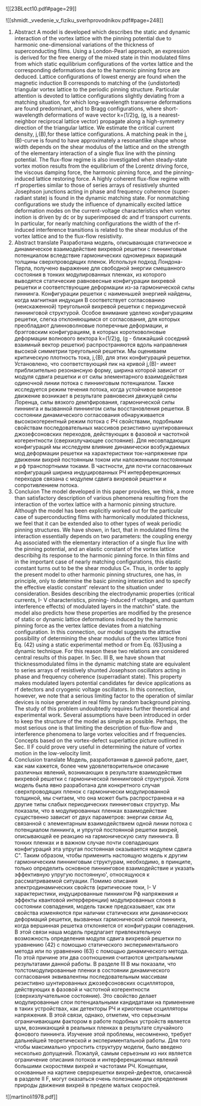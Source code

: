 
![[23BLect10.pdf#page=29]]


![[shmidt._vvedenie_v_fiziku_sverhprovodnikov.pdf#page=248]]

1. Abstract
	A model is developed which describes the static and dynamic interaction of the vortex lattice with the pinning potential due to harmonic one-dimensional variations of the thickness of superconducting films. Using a London-Pearl approach, an expression is derived for the free energy of the mixed state in thin modulated films from which static equilibrium configurations of the vortex lattice and the corresponding deformations due to the harmonic pinning force are deduced. Lattice configurations of lowest energy are found when the magnetic induction B corresponds to matching of the {undistorted) triangular vortex lattice to the periodic pinning structure. Particular attention is devoted to lattice configurations slightly deviating from a matching situation, for which long-wavelength transverse deformations are found predominant, and to Bragg configurations, where short-wavelength deformations of wave vector k=(1/2)g, (g, is a nearest-neighbor reciprocal lattice vector) propagate along a high-symmetry direction of the triangular lattice. We estimate the critical current density, j,{B),for these lattice configurations. A matching peak in the j,(B)-curve is found to have approximately a resonantlike shape whose width depends on the shear modulus of the lattice and on the strength of the elementary interaction of a single flux line with the pinning potential. The flux-flow regime is also investigated when steady-state vortex motion results from the equilibrium of the Lorentz driving force, the viscous damping force, the harmonic pinning force, and the pinning-induced lattice restoring force. A highly coherent flux-flow regime with rf properties similar to those of series arrays of resistively shunted Josephson junctions acting in phase and frequency coherence (super-radiant state) is found in the dynamic matching state. For nonmatching configurations we study the influence of dynamically excited lattice deformation modes on the current-voltage characteristics when vortex inotion is driven by dc or by superimposed dc and rf transport currents. In particular, for nearly matching configurations the width of the rf-induced interference transitions is related to the shear modulus of the vortex lattice and to the flux-flow resistivity.
2. Abstract translate
	Разработана модель, описывающая статическое и динамическое взаимодействие вихревой решетки с пиннинговым потенциалом вследствие гармонических одномерных вариаций толщины сверхпроводящих пленок. Используя подход Лондона-Перла, получено выражение для свободной энергии смешанного состояния в тонких модулированных пленках, из которого выводятся статические равновесные конфигурации вихревой решетки и соответствующие деформации из-за гармонической силы пиннинга. Конфигурации решетки с наименьшей энергией найдены, когда магнитная индукция B соответствует согласованию {неискаженной) треугольной вихревой решетки с периодической пиннинговой структурой. Особое внимание уделено конфигурациям решетки, слегка отклоняющимся от согласования, для которых преобладают длинноволновые поперечные деформации, и брэгговским конфигурациям, в которых коротковолновые деформации волнового вектора k=(1/2)g, (g - ближайший соседний взаимный вектор решетки) распространяются вдоль направления высокой симметрии треугольной решетки. Мы оцениваем критическую плотность тока, j,{B), для этих конфигураций решетки. Установлено, что соответствующий пик на кривой j,(B)- имеет приблизительно резонансную форму, ширина которой зависит от модуля сдвига решетки и от силы элементарного взаимодействия одиночной линии потока с пиннинговым потенциалом. Также исследуется режим течения потока, когда устойчивое вихревое движение возникает в результате равновесия движущей силы Лоренца, силы вязкого демпфирования, гармонической силы пиннинга и вызванной пиннингом силы восстановления решетки. В состоянии динамического согласования обнаруживается высококогерентный режим потока с РЧ свойствами, подобными свойствам последовательных массивов резистивно шунтированных джозефсоновских переходов, действующих в фазовой и частотной когерентности (сверхизлучающее состояние). Для несовпадающих конфигураций мы исследуем влияние динамически возбуждаемых мод деформации решетки на характеристики ток-напряжение при движении вихрей постоянным током или наложенными постоянным и рф транспортными токами. В частности, для почти согласованных конфигураций ширина индуцированных РЧ интерференционных переходов связана с модулем сдвига вихревой решетки и сопротивлением потока.  
3. Concluion
	The model developed in this paper provides, we think, a more than satisfactory description of various phenomena resulting from the interaction of the vortex lattice with a harmonic pinning structure. Although the model has been explicitly worked out for the particular case of superconducting films with harmonically modulated thickness, we feel that it can be extended also to other types of weak periodic pinning structures. We have shown, in fact, that in modulated films the interaction essentially depends on two parameters: the coupling energy Aq associated with the elementary interaction of a single flux line with the pinning potential, and an elastic constant of the vortex lattice describihg its response to the harmonic pinning force. In thin films and in the important case of nearly matching configurations, this elastic constant turns out to be the shear modulus C«. Thus, in order to apply the present model to other harmonic pinning structures, one has, in principle, only to determine the basic pinning interaction and to specify the effective elastic constant' relevant to the situation under consideration. Besides describing the electrodynamic properties (critical currents, I- V characteristics, pinning- induced rf voltages, and quantum interference effects) of modulated layers in the matchin" state. the model also predicts how these properties are modified by the presence of static or dynamic lattice deformations induced by the harmonic pinning force as the vertex lattice deviates from a niatching configuration. In this connection, our model suggests the attractive possibility of determining the shear modulus of the vortex lattice froni Eq. (42) using a static experimental method or from Eq. (63}using a dynamic technique. For this reason these two relations are considered central results of this paper. In Sec. III B, we have shown that thicknessmodulated films in the dynamic matching state are equivalent to series arrays of resistively shunted Josephson oscillators acting in phase and frequency coherence (superradiant state). This property makes modulated layers potential candidates far device applications as rf detectors and cryogenic voltage oscillators. In this connection, however, we note that a serious limiting factor to the operation of similar devices is noise generated in real films by random background pinning. The study of this problem undoubtedly requires further theoretical and experimental work. Several assumptions have been introduced in order to keep the structure of the model as simple as possible. Perhaps, the most serious one is that limiting the description of flux-flow and interference phenomena to large vortex velocities and rf frequencies. Concepts based on the vortex-defect superlattice picture outlined in Sec. II F could prove very useful in determining the nature of vortex motion in the low-velocity limit.
4. Conclusion translate
	Модель, разработанная в данной работе, дает, как нам кажется, более чем удовлетворительное описание различных явлений, возникающих в результате взаимодействия вихревой решетки с гармонической пиннинговой структурой. Хотя модель была явно разработана для конкретного случая сверхпроводящих пленок с гармонически модулированной толщиной, мы считаем, что она может быть распространена и на другие типы слабых периодических пиннинговых структур. Мы показали, что в модулированных пленках взаимодействие существенно зависит от двух параметров: энергии связи Aq, связанной с элементарным взаимодействием одной линии потока с потенциалом пиннинга, и упругой постоянной решетки вихрей, описывающей ее реакцию на гармоническую силу пиннинга. В тонких пленках и в важном случае почти совпадающих конфигураций эта упругая постоянная оказывается модулем сдвига C". Таким образом, чтобы применить настоящую модель к другим гармоническим пиннинговым структурам, необходимо, в принципе, только определить основное пиннинговое взаимодействие и указать эффективную упругую постоянную', относящуюся к рассматриваемой ситуации. Помимо описания электродинамических свойств (критические токи, I- V характеристики, индуцированные пиннингом Рф напряжения и эффекты квантовой интерференции) модулированных слоев в состоянии совпадения, модель также предсказывает, как эти свойства изменяются при наличии статических или динамических деформаций решетки, вызванных гармонической силой пиннинга, когда вершинная решетка отклоняется от конфигурации совпадения. В этой связи наша модель предлагает привлекательную возможность определения модуля сдвига вихревой решетки по уравнению (42) с помощью статического экспериментального метода или по уравнению (63} с помощью динамического метода. По этой причине эти два соотношения считаются центральными результатами данной работы. В разделе III B мы показали, что толстомодулированные пленки в состоянии динамического согласования эквивалентны последовательным массивам резистивно шунтированных джозефсоновских осцилляторов, действующих в фазовой и частотной когерентности (сверхизлучательное состояние). Это свойство делает модулированные слои потенциальными кандидатами на применение в таких устройствах, как детекторы РЧ и криогенные осцилляторы напряжения. В этой связи, однако, отметим, что серьезным ограничивающим фактором в работе подобных устройств является шум, возникающий в реальных пленках в результате случайного фонового пиннинга. Изучение этой проблемы, несомненно, требует дальнейшей теоретической и экспериментальной работы. Для того чтобы максимально упростить структуру модели, было введено несколько допущений. Пожалуй, самым серьезным из них является ограничение описания потоков и интерференционных явлений большими скоростями вихрей и частотами РЧ. Концепции, основанные на картине сверхрешетки вихрей-дефектов, описанной в разделе II F, могут оказаться очень полезными для определения природы движения вихрей в пределе малых скоростей.  


![[martinoli1978.pdf]]



